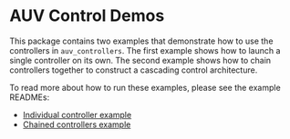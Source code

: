 # AUV Control Demos
This package contains two examples that demonstrate how to use the controllers
in `auv_controllers`. The first example shows how to launch a single controller
on its own. The second example shows how to chain controllers together to
construct a cascading control architecture.

To read more about how to run these examples, please see the example READMEs:

  - [Individual controller example](https://github.com/Robotic-Decision-Making-Lab/auv_controllers/blob/main/auv_control_demos/individual_controllers/README.md)
  - [Chained controllers example](https://github.com/Robotic-Decision-Making-Lab/auv_controllers/blob/main/auv_control_demos/chained_controllers/README.md)
